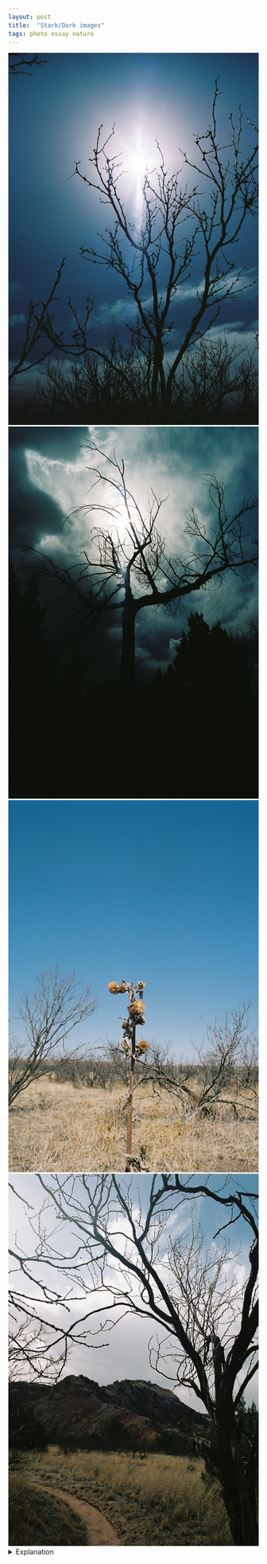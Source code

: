 ```yaml
---
layout: post
title:  "Stark/Dark images"
tags: photo essay nature
---
```


<div class="grid two">
    <img src="/assets/images/stark/2022-04-10-wildcat-bluff-stark-1.jpg" alt="Wildcat Bluff Dark" title="Wildcat Bluff Dark">
    <img src="/assets/images/stark/2022-04-10-palo-duro-stark-1.jpg" alt="Palo Duro Dark" title="Palo Duro Dark">
    <img src="/assets/images/stark/2022-04-10-wildcat-bluff-stark-2.jpg" alt="Wildcat Bluff Stark" title="Wildcat Bluff Stark">
    <img src="/assets/images/stark/2022-04-10-palo-duro-stark-2.jpg" alt="Palo Duro Stark" title="Palo Duro Stark">
</div>

<details>
    <summary>Explanation</summary>

    For this post I want to talk about 4 pictures I took that stem from two images. The first two pictures I would say stem from one image and the other two from a different one. As a result, I can crystallize a bit of my thoughts further on images vs pictures. In each set, the first picture was taken at Wildcat Bluff and the second picture was taken in Palo Duro Canyon. Also, unlike some other posts, this one is focused more on an analysis of the pictures and how I took them over the memories of the conditions of me taking the pictures.<br><br>

    For the first two pictures, I would probably describe them as dark, spooky tree pictures. Honestly, they don't necessarily tell appealing or unique stories, but instead are evocation pictures. The story told is more of an emotion or callback than any specific memory or event. For these types of images, any largely leafless tree works. The only other requirement is that the sun is out and quite bright. Note that it doesn't matter if it's partly cloudy, as long as there is an unobstructed view of the sun (or other bright light source). In both of these pictures, the picture is taken from a low position to get the sun squarely in the frame. It's important to get the sun in the frame so the tree is silhouetted. To get that type of silhouette effect requires a large difference in brightness between the tree/anything else in the frame and the sun and sky. This is why it does need to be quite bright. Generally, in order to force this kind of silhouetting you'll need to stop way down (high f stop number) and shoot quite quickly, otherwise the opposite effect will occur, with the sun/sky being blown out white.<br><br>

    When I talk about the difference between an image and a picture, mostly what I'm thinking about is described with these first two pictures. Clearly, they are different pictures. They're different trees, taken at different times in different places. However, the effect is similar. In my head, when I took these pictures I knew what picture was going to come out because I had the same base image in my head. Dark, spooky tree. That's not to say that you shouldn't take multiple pictures from the same base image, clearly I've taken two here. Instead, I think what I mean is that it's important to recognize the image you're trying to express and in that process understand what differences exist based on your current circumstances.<br><br>

    For the second two pictures, they're perhaps a bit more complex storywise but very simple as photographs. I would say that the shared image is one of a stark environment. Perhaps the emotion is loneliness or solitude. In these pictures specifically, it's the expression of life and lifelessness that creates that emotion. Unlike the first two, which I would say are faithful reproductions of a single image, these two are more like different interpretations of a shared image.<br><br>

    The first picture of this pair evokes more loneliness. To me, both looking at it now and also when I came across the flower pictured I was drawn to the isolation of the flower. In this frame, it feels like the only living thing among a backdrop of drought blighted earth. It evokes that feeling that life is fleeting, but also perhaps that we should cherish that bit of life that we have. It's a very bittersweet feeling and a very bittersweet picture. However, thought another way, you could view this picture as one of rebellion. One of independence and non-conformity. In terms of taking this picture, there's nothing really special. As with all of these pictures, it's shot wide angle (28mm), though that honestly isn't all that important. What's more important is that it is shot pretty sharp all the way through the frame, which requires focusing relatively far away and with a narrow aperture. What's also important to recognize here is that there's really nothing special about this flower in particular. It just happens to stand out against its backdrop and that's all that's required.<br><br>

    Unlike the first picture which feels lonely, I would describe the second as one of solitude. Similar to the first two pictures, the tree is silhouetted, there's very little real detail visible for the tree itself. Like the first picture of this pair, this picture feels lacking in its vibrancy and life. However, unlike that picture, there's no singular existence fighting against that. If that picture can push rebellion and independence, this one can state a quiet comfort in conformity. Does the path that arcs along the branches' path and out of view comport more of the same? More of this seemingly lifeless existence? Or does it lead to a different view, one more vibrant and appealing? Why do I view this as solitude and not loneliness?<br><br>
    
    To me, solitude is a frame of mind that shares similar roots to loneliness. Both come from a state of being disconnected. Loneliness however revels in that disconnection, forcing itself deeper and deeper. It is a vicious emotion. However, it's also one that can yield those feelings of rebellion. Solitude however, inverts that. Instead of revelling in disconnection, making that the point, it reflects inward trying to seek connection even more broadly. Solitude allows me to think outside of myself, even if I'm the only one here. The path in the second picture therefore is a challenge. Will you see what's on the other side, even if here doesn't look great?<br><br>

    To be sure, these pictures are cut from a similar base image. They both evoke a stark, life-limited environment. The grass is long, but dry. The trees are bare of leaves. But to me their perspectives are wholly different, and perhaps counter to their immediate effect. The first picture is brighter, it appears more lively, but I perceive it as more lonely, more disconnected. The second picture is darker, it appears less friendly, but I perceive it as more welcoming and more comforting.<br><br>

    If the first pair of pictures shows the possible of reproducibility of an image, this second pair shows the possibility of difference. While you could argue that the second pair stem from two different images, I might counter that whatever image(s) you're looking at share many similar roots. I'll be honest and say that the idea of a stark image came to mind for both, but not necessarily the same stark image. It's a broad category of images after all. One that can conjure images of snowy mountains and scorching deserts. Where you draw the line for a different image is up to you.
</details>
